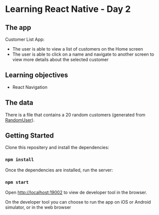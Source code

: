 # Learning React Native - Day 2

## The app

Customer List App:

* The user is able to view a list of customers on the Home screen
* The user is able to click on a name and navigate to another screen to view more details about the selected customer

## Learning objectives

* React Navigation

## The data

There is a file that contains a 20 random customers (generated from [RandomUser](https://randomuser.me/)).

## Getting Started

Clone this repositery and install the dependencies:

### `npm install`

Once the dependencies are installed, run the server:

### `npm start`

Open [http://localhost:19002](http://localhost:19002) to view de developer tool in the browser.

On the developer tool you can choose to run the app on iOS or Android simulator, or in the web browser